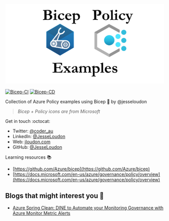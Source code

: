 ![RepoLogo](BicepPolicyExamples.png "Bicep Policy Examples")

[![Bicep-CI](https://github.com/globalbao/bicep-policy-examples/actions/workflows/Bicep-CI.yml/badge.svg)](https://github.com/globalbao/bicep-policy-examples/actions/workflows/Bicep-CI.yml) [![Bicep-CD](https://github.com/globalbao/bicep-policy-examples/actions/workflows/Bicep-CD.yml/badge.svg)](https://github.com/globalbao/bicep-policy-examples/actions/workflows/Bicep-CD.yml)

Collection of Azure Policy examples using Bicep :muscle: by @jesseloudon
> *Bicep + Policy icons are from Microsoft*

Get in touch :octocat:

* Twitter: [@coder_au](https://twitter.com/coder_au)
* LinkedIn: [@JesseLoudon](https://www.linkedin.com/in/jesseloudon/)
* Web: [jloudon.com](https://jloudon.com)
* GitHub: [@JesseLoudon](https://github.com/jesseloudon)

Learning resources :books:
* [https://github.com/Azure/bicep](https://github.com/Azure/bicep)
* [https://docs.microsoft.com/en-us/azure/governance/policy/overview](https://docs.microsoft.com/en-us/azure/governance/policy/overview)

## Blogs that might interest you :pencil:

* [Azure Spring Clean: DINE to Automate your Monitoring Governance with Azure Monitor Metric Alerts](https://jloudon.com/cloud/Azure-Spring-Clean-DINE-to-Automate-your-Monitoring-Governance-with-Azure-Monitor-Metric-Alerts/)
